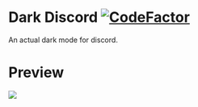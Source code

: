 # Dark Discord [![CodeFactor](https://www.codefactor.io/repository/github/hellbound1337/dark-discord/badge)](https://www.codefactor.io/repository/github/hellbound1337/dark-discord)
An actual dark mode for discord.


# Preview
<img src="https://i.imgur.com/ehSSS0U.png"/>
